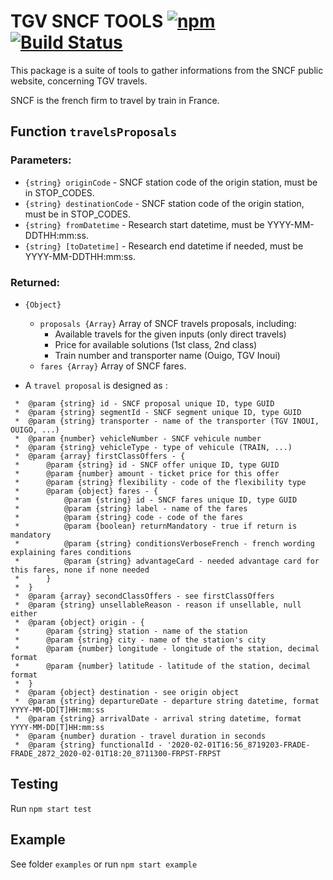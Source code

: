 # TGV SNCF TOOLS [![npm](https://img.shields.io/npm/v/tgv-sncf-tools)](https://www.npmjs.com/package/tgv-sncf-tools) [![Build Status](https://travis-ci.com/AlexandrePalo/tgv-sncf-tools.svg?branch=master)](https://travis-ci.com/AlexandrePalo/tgv-sncf-tools)

This package is a suite of tools to gather informations from the SNCF public website, concerning TGV travels.

SNCF is the french firm to travel by train in France.

## Function `travelsProposals`

### Parameters:

-   `{string} originCode` - SNCF station code of the origin station, must be in STOP_CODES.
-   `{string} destinationCode` - SNCF station code of the origin station, must be in STOP_CODES.
-   `{string} fromDatetime` - Research start datetime, must be YYYY-MM-DDTHH:mm:ss.
-   `{string} [toDatetime]` - Research end datetime if needed, must be YYYY-MM-DDTHH:mm:ss.

### Returned:

-   `{Object}`

    -   `proposals {Array}` Array of SNCF travels proposals, including:
        -   Available travels for the given inputs (only direct travels)
        -   Price for available solutions (1st class, 2nd class)
        -   Train number and transporter name (Ouigo, TGV Inoui)
    -   `fares {Array}` Array of SNCF fares.

-   A `travel proposal` is designed as :

```
 *  @param {string} id - SNCF proposal unique ID, type GUID
 *  @param {string} segmentId - SNCF segment unique ID, type GUID
 *  @param {string} transporter - name of the transporter (TGV INOUI, OUIGO, ...)
 *  @param {number} vehicleNumber - SNCF vehicule number
 *  @param {string} vehicleType - type of vehicule (TRAIN, ...)
 *  @param {array} firstClassOffers - {
 *      @param {string} id - SNCF offer unique ID, type GUID
 *      @param {number} amount - ticket price for this offer
 *      @param {string} flexibility - code of the flexibility type
 *      @param {object} fares - {
 *          @param {string} id - SNCF fares unique ID, type GUID
 *          @param {string} label - name of the fares
 *          @param {string} code - code of the fares
 *          @param {boolean} returnMandatory - true if return is mandatory
 *          @param {string} conditionsVerboseFrench - french wording explaining fares conditions
 *          @param {string} advantageCard - needed advantage card for this fares, none if none needed
 *      }
 *  }
 *  @param {array} secondClassOffers - see firstClassOffers
 *  @param {string} unsellableReason - reason if unsellable, null either
 *  @param {object} origin - {
 *      @param {string} station - name of the station
 *      @param {string} city - name of the station's city
 *      @param {number} longitude - longitude of the station, decimal format
 *      @param {number} latitude - latitude of the station, decimal format
 *  }
 *  @param {object} destination - see origin object
 *  @param {string} departureDate - departure string datetime, format YYYY-MM-DD[T]HH:mm:ss
 *  @param {string} arrivalDate - arrival string datetime, format YYYY-MM-DD[T]HH:mm:ss
 *  @param {number} duration - travel duration in seconds
 *  @param {string} functionalId - '2020-02-01T16:56_8719203-FRADE-FRADE_2872_2020-02-01T18:20_8711300-FRPST-FRPST
```

## Testing

Run `npm start test`

## Example

See folder `examples` or run `npm start example`
